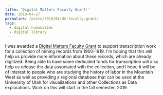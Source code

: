 ```yaml
---
title: 'Digital Matters Faculty Grant!'
date: 2019-04-27
permalink: /posts/2019/04/dm-faculty-grant/
tags:
  - digital humanities
  - digital library
---
```


I was awarded a [Digital Matters Faculty Grant](https://digitalmatters.utah.edu/faculty-grant-awardees-fall19/) to support transcription work for a collection of mining records from 1900-1919. I'm hoping that this will help us provide more information about these records, which are already digitized. Being able to have some dedicated funds for transcription will also help us release the data associated with the collection, and I hope it will be of interest to people who are studying the history of labor in the Mountain West as well as providing a regional database that can be used at the University of Utah for visualizations and other Collections as Data explorations. Work on this will start in the fall semester, 2019.
